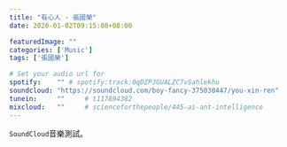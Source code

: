 ```yaml
---
title: "有心人 - 張國榮"
date: 2020-01-02T09:15:08+08:00

featuredImage: ""
categories: ['Music']
tags: ['張國榮']

# Set your audio url for
spotify:    "" # spotify:track:0qDZPJGUALZC7vSahlekhu
soundcloud: "https://soundcloud.com/boy-fancy-375030447/you-xin-ren"
tunein:     ""     # t117894382
mixcloud:   ""     # scienceforthepeople/445-ai-ant-intelligence
---
```


`SoundCloud`音樂測試。
